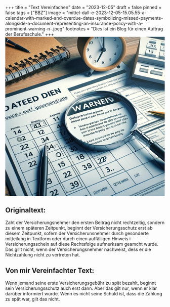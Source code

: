 +++
title = "Text Vereinfachen"
date = "2023-12-05"
draft = false
pinned = false
tags = ["BBZ"]
image = "mittel-dall-e-2023-12-05-15.05.55-a-calendar-with-marked-and-overdue-dates-symbolizing-missed-payments-alongside-a-document-representing-an-insurance-policy-with-a-prominent-warning-n-.jpeg"
footnotes = "Dies ist ein Blog für einen Auftrag der Berufsschule."
+++
![](mittel-dall-e-2023-12-05-15.05.55-a-calendar-with-marked-and-overdue-dates-symbolizing-missed-payments-alongside-a-document-representing-an-insurance-policy-with-a-prominent-warning-n-.jpeg)

## Originaltext:

Zaht der Versicherungsnehmer den ersten Beitrag nicht rechtzeitig, sondern zu einem späteren Zeitpunkt, beginnt der Versicherungsschutz erst ab diesem Zeitpunkt, sofern der Versicherunsnehmer durch gesonderte mitteilung in Textform oder durch einen auffälligen Hinweis i Versicherungsschein auf diese Rechtsfolge aufmerksam geamcht wurde. Das gillt nicht, wenn der Versicherungsnehmer nachweist, dess er die Nichtzahlung nicht zu vertreten hat.





## Von mir Vereinfachter Text:

Wenn jemand seine erste Versicherungsgebühr zu spät bezahlt, beginnt sein Versicherungsschutz auch erst dann. Aber das gilt nur, wenn er klar darüber informiert wurde. Wenn es nicht seine Schuld ist, dass die Zahlung zu spät war, gilt das nicht.